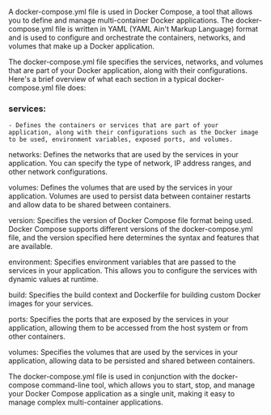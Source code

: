 A docker-compose.yml file is used in Docker Compose, a tool that allows you to define and manage multi-container Docker applications. The docker-compose.yml file is written in YAML (YAML Ain't Markup Language) format and is used to configure and orchestrate the containers, networks, and volumes that make up a Docker application.

The docker-compose.yml file specifies the services, networks, and volumes that are part of your Docker application, along with their configurations. Here's a brief overview of what each section in a typical docker-compose.yml file does:

### services: 
    - Defines the containers or services that are part of your application, along with their configurations such as the Docker image to be used, environment variables, exposed ports, and volumes.

networks: 
Defines the networks that are used by the services in your application. You can specify the type of network, IP address ranges, and other network configurations.

volumes: 
Defines the volumes that are used by the services in your application. Volumes are used to persist data between container restarts and allow data to be shared between containers.

version: 
Specifies the version of Docker Compose file format being used. Docker Compose supports different versions of the docker-compose.yml file, and the version specified here determines the syntax and features that are available.

environment: 
Specifies environment variables that are passed to the services in your application. This allows you to configure the services with dynamic values at runtime.

build: 
Specifies the build context and Dockerfile for building custom Docker images for your services.

ports: 
Specifies the ports that are exposed by the services in your application, allowing them to be accessed from the host system or from other containers.

volumes: 
Specifies the volumes that are used by the services in your application, allowing data to be persisted and shared between containers.

The docker-compose.yml file is used in conjunction with the docker-compose command-line tool, which allows you to start, stop, and manage your Docker Compose application as a single unit, making it easy to manage complex multi-container applications.
